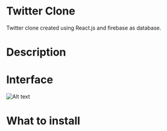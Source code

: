 # Twitter Clone

Twitter clone created using React.js and firebase as database.

# Description


# Interface

![Alt text](/posts/path/to/img.jpg "Optional title")

# What to install

